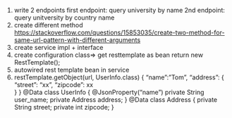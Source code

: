 1. write 2 endpoints
   first endpoint: query university by name
   2nd endpoint: query unitversity by country name
2. create different method
   https://stackoverflow.com/questions/15853035/create-two-method-for-same-url-pattern-with-different-arguments
3. create service impl + interface
4. create configuration class=> get resttemplate as bean
   return new RestTemplate();
5. autowired rest template bean in service
6. restTemplate.getObject(url, UserInfo.class)
   {
   “name”:”Tom”,
   “address”: {
   “street”: “xx”,
   “zipcode”: xx    
   }
   }
   @Data
   class UserInfo {
   @JsonProperty(“name”)
   private String user_name;
   private Address address;
   }
   @Data
   class Address {
   private String street;
   private int zipcode;
   }